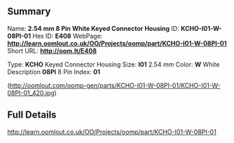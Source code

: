 

 ## Summary
Name: __2.54 mm 8 Pin White Keyed Connector Housing__
ID: __KCHO-I01-W-08PI-01__
Hex ID: __E408__
WebPage: __http://learn.oomlout.co.uk/OO/Projects/oomp/part/KCHO-I01-W-08PI-01__
Short URL: __http://oom.lt/E408__

Type: __KCHO__ Keyed Connector Housing 
Size: __I01__ 2.54 mm 
Color: __W__ White 
Description __08PI__ 8 Pin 
Index: __01__


(http://oomlout.com/oomp-gen/parts/KCHO-I01-W-08PI-01/KCHO-I01-W-08PI-01_420.jpg)


 ## Full Details
 http://learn.oomlout.co.uk/OO/Projects/oomp/part/KCHO-I01-W-08PI-01














